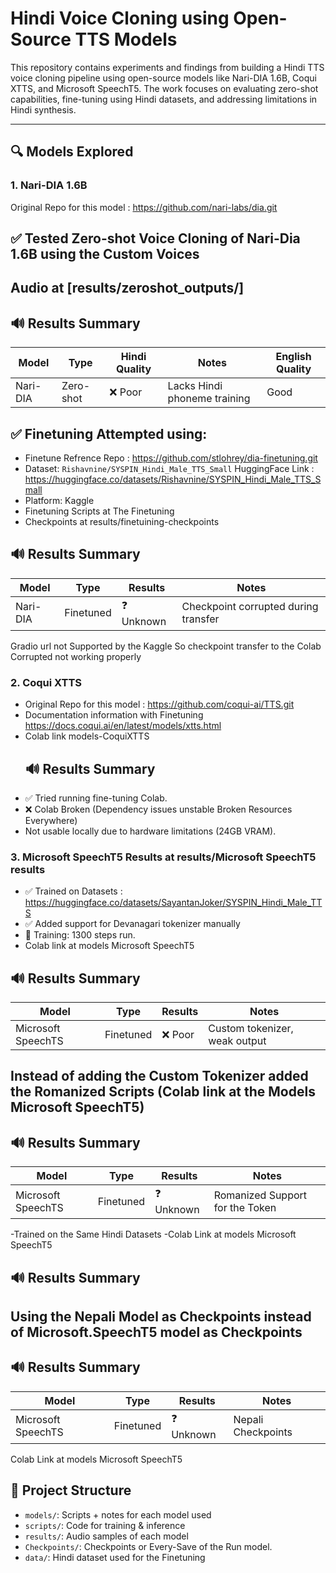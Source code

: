 # Hindi Voice Cloning using Open-Source TTS Models

This repository contains experiments and findings from building a Hindi TTS voice cloning pipeline using open-source models like Nari-DIA 1.6B, Coqui XTTS, and Microsoft SpeechT5. The work focuses on evaluating zero-shot capabilities, fine-tuning using Hindi datasets, and addressing limitations in Hindi synthesis.

---

## 🔍 Models Explored

### 1. Nari-DIA 1.6B 
Original Repo for this model : https://github.com/nari-labs/dia.git

## ✅ Tested Zero-shot Voice Cloning of Nari-Dia 1.6B using the Custom Voices   
## Audio at [results/zeroshot_outputs/]
## 🔊 Results Summary
| Model         | Type        | Hindi Quality | Notes                               | English Quality  |
|---------------|-------------|---------------|-------------------------------------|-----------------|
| Nari-DIA      | Zero-shot   | ❌ Poor        | Lacks Hindi phoneme training       |    Good         |
 

## ✅ Finetuning Attempted using:  
  - Finetune Refrence Repo : https://github.com/stlohrey/dia-finetuning.git
  - Dataset: `Rishavnine/SYSPIN_Hindi_Male_TTS_Small` HuggingFace Link : https://huggingface.co/datasets/Rishavnine/SYSPIN_Hindi_Male_TTS_Small
  - Platform: Kaggle 
  - Finetuning Scripts at The Finetuning
  - Checkpoints at results/finetuining-checkpoints
    
## 🔊 Results Summary

| Model         | Type        | Results       | Notes                                 |
|---------------|-------------|---------------|-------------------------------------- |
| Nari-DIA      | Finetuned   | ❓ Unknown     | Checkpoint corrupted during transfer |


Gradio url not Supported by the Kaggle So checkpoint transfer to the Colab Corrupted not working properly 


### 2. Coqui XTTS
- Original Repo for this model : https://github.com/coqui-ai/TTS.git
- Documentation information with Finetuning https://docs.coqui.ai/en/latest/models/xtts.html
- Colab link models-CoquiXTTS
  ## 🔊 Results Summary
- ✅ Tried running fine-tuning Colab.
- ❌ Colab Broken (Dependency issues unstable Broken Resources Everywhere)
- Not usable locally due to hardware limitations (24GB VRAM).

### 3. Microsoft SpeechT5  Results at results/Microsoft SpeechT5 results 
- ✅ Trained on Datasets : https://huggingface.co/datasets/SayantanJoker/SYSPIN_Hindi_Male_TTS
- ✅ Added support for Devanagari tokenizer manually 
- 🔁 Training: 1300 steps run.
- Colab link at models Microsoft SpeechT5
 ## 🔊 Results Summary  
| Model                 | Type        | Results       | Notes                                                     |
|-----------------------|-------------|---------------|---------------------------------------------------------- |
| Microsoft SpeechTS    | Finetuned   |  ❌ Poor     |  Custom tokenizer, weak output                             |




## Instead of adding the Custom Tokenizer added the Romanized Scripts (Colab link at the Models Microsoft SpeechT5)

## 🔊 Results Summary  
| Model                 | Type        | Results       | Notes                                                     |
|-----------------------|-------------|---------------|---------------------------------------------------------- |
| Microsoft SpeechTS    | Finetuned   |  ❓ Unknown     |  Romanized Support for the Token                        |
-Trained on the Same Hindi Datasets 
-Colab Link at models Microsoft SpeechT5

## 🔊 Results Summary  
## Using the Nepali Model as Checkpoints instead of Microsoft.SpeechT5 model as Checkpoints 
## 🔊 Results Summary  
| Model                 | Type        | Results       | Notes                                                     |
|-----------------------|-------------|---------------|---------------------------------------------------------- |
| Microsoft SpeechTS    | Finetuned   |  ❓ Unknown     | Nepali Checkpoints                                      |

Colab Link at models Microsoft SpeechT5



## 📁 Project Structure
- `models/`: Scripts + notes for each model used
- `scripts/`: Code for training & inference
- `results/`: Audio samples of each model 
- `Checkpoints/`: Checkpoints or Every-Save of the Run model.
- `data/`: Hindi dataset used for the Finetuning





 




